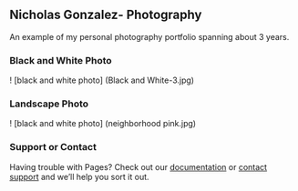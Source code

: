 ## Nicholas Gonzalez- Photography

An example of my personal photography portfolio spanning about 3 years.

### Black and White Photo

! [black and white photo] (Black and White-3.jpg)

### Landscape Photo

! [black and white photo] (neighborhood pink.jpg)

### Support or Contact

Having trouble with Pages? Check out our [documentation](https://docs.github.com/categories/github-pages-basics/) or [contact support](https://github.com/contact) and we’ll help you sort it out.
